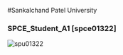 #Sankalchand Patel University
<h3 align="left">SPCE_Student_A1 [spce01322]</h3>  

![spu01322](https://user-images.githubusercontent.com/98050834/156131325-31b35458-238f-4f05-bd63-34fbe459d253.png)
